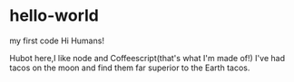 # hello-world
my first code
Hi Humans!

Hubot here,I like node and Coffeescript(that's what I'm made of!)
I've had tacos on the moon and find them far superior to the Earth tacos.
